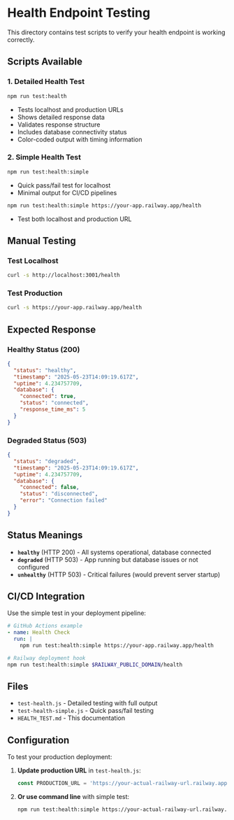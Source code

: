 # Health Endpoint Testing

This directory contains test scripts to verify your health endpoint is working correctly.

## Scripts Available

### 1. Detailed Health Test
```bash
npm run test:health
```
- Tests localhost and production URLs
- Shows detailed response data
- Validates response structure
- Includes database connectivity status
- Color-coded output with timing information

### 2. Simple Health Test  
```bash
npm run test:health:simple
```
- Quick pass/fail test for localhost
- Minimal output for CI/CD pipelines

```bash
npm run test:health:simple https://your-app.railway.app/health
```
- Test both localhost and production URL

## Manual Testing

### Test Localhost
```bash
curl -s http://localhost:3001/health
```

### Test Production
```bash
curl -s https://your-app.railway.app/health
```

## Expected Response

### Healthy Status (200)
```json
{
  "status": "healthy",
  "timestamp": "2025-05-23T14:09:19.617Z",
  "uptime": 4.234757709,
  "database": {
    "connected": true,
    "status": "connected", 
    "response_time_ms": 5
  }
}
```

### Degraded Status (503)
```json
{
  "status": "degraded",
  "timestamp": "2025-05-23T14:09:19.617Z",
  "uptime": 4.234757709,
  "database": {
    "connected": false,
    "status": "disconnected",
    "error": "Connection failed"
  }
}
```

## Status Meanings

- **`healthy`** (HTTP 200) - All systems operational, database connected
- **`degraded`** (HTTP 503) - App running but database issues or not configured  
- **`unhealthy`** (HTTP 503) - Critical failures (would prevent server startup)

## CI/CD Integration

Use the simple test in your deployment pipeline:

```yaml
# GitHub Actions example
- name: Health Check
  run: |
    npm run test:health:simple https://your-app.railway.app/health
```

```bash
# Railway deployment hook
npm run test:health:simple $RAILWAY_PUBLIC_DOMAIN/health
```

## Files

- `test-health.js` - Detailed testing with full output
- `test-health-simple.js` - Quick pass/fail testing
- `HEALTH_TEST.md` - This documentation

## Configuration

To test your production deployment:

1. **Update production URL** in `test-health.js`:
   ```javascript
   const PRODUCTION_URL = 'https://your-actual-railway-url.railway.app/health';
   ```

2. **Or use command line** with simple test:
   ```bash
   npm run test:health:simple https://your-actual-railway-url.railway.app/health
   ```